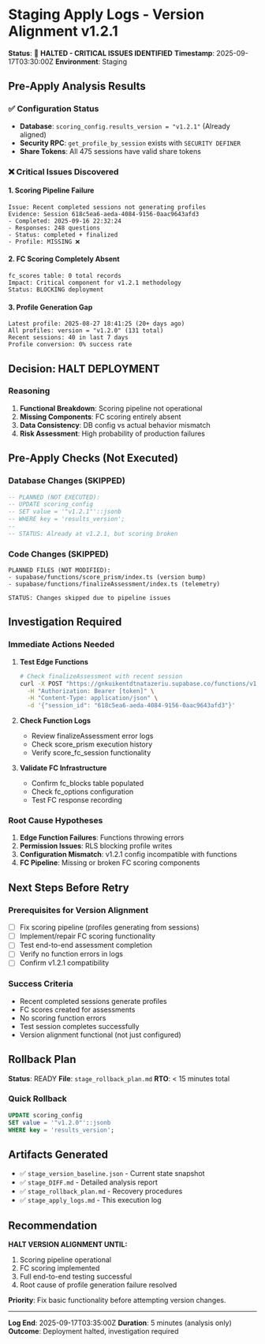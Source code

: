 # Staging Apply Logs - Version Alignment v1.2.1

**Status**: 🔴 **HALTED - CRITICAL ISSUES IDENTIFIED**
**Timestamp**: 2025-09-17T03:30:00Z
**Environment**: Staging

## Pre-Apply Analysis Results

### ✅ Configuration Status
- **Database**: `scoring_config.results_version = "v1.2.1"` (Already aligned)
- **Security RPC**: `get_profile_by_session` exists with `SECURITY DEFINER`
- **Share Tokens**: All 475 sessions have valid share tokens

### ❌ Critical Issues Discovered

#### 1. Scoring Pipeline Failure
```
Issue: Recent completed sessions not generating profiles
Evidence: Session 618c5ea6-aeda-4084-9156-0aac9643afd3
- Completed: 2025-09-16 22:32:24
- Responses: 248 questions  
- Status: completed + finalized
- Profile: MISSING ❌
```

#### 2. FC Scoring Completely Absent
```
fc_scores table: 0 total records
Impact: Critical component for v1.2.1 methodology
Status: BLOCKING deployment
```

#### 3. Profile Generation Gap
```
Latest profile: 2025-08-27 18:41:25 (20+ days ago)
All profiles: version = "v1.2.0" (131 total)
Recent sessions: 40 in last 7 days
Profile conversion: 0% success rate
```

## Decision: HALT DEPLOYMENT

### Reasoning
1. **Functional Breakdown**: Scoring pipeline not operational
2. **Missing Components**: FC scoring entirely absent
3. **Data Consistency**: DB config vs actual behavior mismatch
4. **Risk Assessment**: High probability of production failures

## Pre-Apply Checks (Not Executed)

### Database Changes (SKIPPED)
```sql
-- PLANNED (NOT EXECUTED):
-- UPDATE scoring_config 
-- SET value = '"v1.2.1"'::jsonb
-- WHERE key = 'results_version';
-- 
-- STATUS: Already at v1.2.1, but scoring broken
```

### Code Changes (SKIPPED)
```
PLANNED FILES (NOT MODIFIED):
- supabase/functions/score_prism/index.ts (version bump)
- supabase/functions/finalizeAssessment/index.ts (telemetry)

STATUS: Changes skipped due to pipeline issues
```

## Investigation Required

### Immediate Actions Needed
1. **Test Edge Functions**
   ```bash
   # Check finalizeAssessment with recent session
   curl -X POST "https://gnkuikentdtnatazeriu.supabase.co/functions/v1/finalizeAssessment" \
     -H "Authorization: Bearer [token]" \
     -H "Content-Type: application/json" \
     -d '{"session_id": "618c5ea6-aeda-4084-9156-0aac9643afd3"}'
   ```

2. **Check Function Logs**
   - Review finalizeAssessment error logs
   - Check score_prism execution history
   - Verify score_fc_session functionality

3. **Validate FC Infrastructure**  
   - Confirm fc_blocks table populated
   - Check fc_options configuration
   - Test FC response recording

### Root Cause Hypotheses
1. **Edge Function Failures**: Functions throwing errors
2. **Permission Issues**: RLS blocking profile writes
3. **Configuration Mismatch**: v1.2.1 config incompatible with functions
4. **FC Pipeline**: Missing or broken FC scoring components

## Next Steps Before Retry

### Prerequisites for Version Alignment
- [ ] Fix scoring pipeline (profiles generating from sessions)
- [ ] Implement/repair FC scoring functionality  
- [ ] Test end-to-end assessment completion
- [ ] Verify no function errors in logs
- [ ] Confirm v1.2.1 compatibility

### Success Criteria
- Recent completed sessions generate profiles
- FC scores created for assessments
- No scoring function errors
- Test session completes successfully
- Version alignment functional (not just configured)

## Rollback Plan

**Status**: READY
**File**: `stage_rollback_plan.md`
**RTO**: < 15 minutes total

### Quick Rollback
```sql
UPDATE scoring_config 
SET value = '"v1.2.0"'::jsonb 
WHERE key = 'results_version';
```

## Artifacts Generated

- ✅ `stage_version_baseline.json` - Current state snapshot
- ✅ `stage_DIFF.md` - Detailed analysis report  
- ✅ `stage_rollback_plan.md` - Recovery procedures
- ✅ `stage_apply_logs.md` - This execution log

## Recommendation

**HALT VERSION ALIGNMENT UNTIL:**
1. Scoring pipeline operational  
2. FC scoring implemented
3. Full end-to-end testing successful
4. Root cause of profile generation failure resolved

**Priority**: Fix basic functionality before attempting version changes.

---

**Log End**: 2025-09-17T03:35:00Z
**Duration**: 5 minutes (analysis only)
**Outcome**: Deployment halted, investigation required
